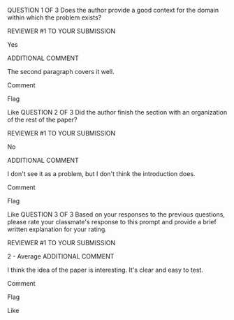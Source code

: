 QUESTION 1 OF 3
Does the author provide a good context for the domain within which the problem exists?

REVIEWER #1 TO YOUR SUBMISSION

Yes

ADDITIONAL COMMENT

The second paragraph covers it well.


Comment

Flag

 Like
QUESTION 2 OF 3
Did the author finish the section with an organization of the rest of the paper?

REVIEWER #1 TO YOUR SUBMISSION

No

ADDITIONAL COMMENT

I don't see it as a problem, but I don't think the introduction does.


Comment

Flag

 Like
QUESTION 3 OF 3
Based on your responses to the previous questions, please rate your classmate's response to this prompt and provide a brief written explanation for your rating.

REVIEWER #1 TO YOUR SUBMISSION

2 - Average
ADDITIONAL COMMENT

I think the idea of the paper is interesting. It's clear and easy to test.


Comment

Flag

 Like
